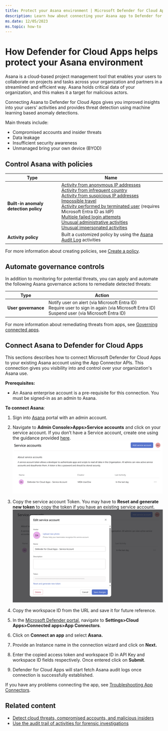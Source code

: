 ```yaml
---
title: Protect your Asana environment | Microsoft Defender for Cloud Apps
description: Learn how about connecting your Asana app to Defender for Cloud Apps using the API connector.
ms.date: 12/05/2023
ms.topic: how-to
---
```


# How Defender for Cloud Apps helps protect your Asana environment



Asana is a cloud-based project management tool that enables your users to collaborate on projects and tasks across your organization and partners in a streamlined and efficient way. Asana holds critical data of your organization, and this makes it a target for malicious actors. 

Connecting Asana to Defender for Cloud Apps gives you improved insights into your users' activities and provides threat detection using machine learning based anomaly detections.

Main threats include:

- Compromised accounts and insider threats
- Data leakage
- Insufficient security awareness
- Unmanaged bring your own device (BYOD)

## Control Asana with policies

| **Type**                           | **Name**                                                     |
| ---------------------------------- | ------------------------------------------------------------ |
| **Built-in  anomaly detection policy** | [Activity from   anonymous IP addresses](anomaly-detection-policy.md#activity-from-anonymous-ip-addresses)  <br /> [Activity from   infrequent country](anomaly-detection-policy.md#activity-from-infrequent-country) <br /> [Activity from   suspicious IP addresses](anomaly-detection-policy.md#activity-from-suspicious-ip-addresses)  <br /> [Impossible travel](anomaly-detection-policy.md#impossible-travel)  <br /> [Activity   performed by terminated user](anomaly-detection-policy.md#activity-performed-by-terminated-user) (requires Microsoft Entra ID as IdP)   <br />[Multiple failed   login attempts](anomaly-detection-policy.md#multiple-failed-login-attempts)  <br /> [Unusual   administrative activities](anomaly-detection-policy.md#unusual-activities-by-user)<br />   [Unusual impersonated activities](anomaly-detection-policy.md#unusual-activities-by-user) |
| **Activity  policy**                   | Built a customized policy by using the [Asana Audit Log](https://developers.asana.com/docs/audit-log-events) activities |

For more information about creating policies, see [Create a policy](control-cloud-apps-with-policies.md#create-a-policy).

## Automate governance controls

In addition to monitoring for potential threats, you can apply and automate the following Asana governance actions to remediate detected threats:

| **Type**        | **Action**                                                   |
| --------------- | ------------------------------------------------------------ |
| **User governance** | Notify user on  alert (via Microsoft Entra ID)<br />  Require user to sign in again (via Microsoft Entra ID)   <br /> Suspend user (via Microsoft Entra ID) |

For more information about remediating threats from apps, see [Governing connected apps](governance-actions.md).

## Connect Asana to Defender for Cloud Apps

This sections describes how to connect Microsoft Defender for Cloud Apps to your existing Asana account using the App Connector APIs. This connection gives you visibility into and control over your organization's Asana use.

**Prerequisites:**

- An Asana enterprise account is a pre-requisite for this connection. You must be signed-in as an admin to Asana. 

**To connect Asana**:

1. Sign into [Asana](https://app.asana.com/) portal with an admin account.

2. Navigate to **Admin Console>Apps>Service accounts** and click on your service account. If you don’t have a Service account, create one using the guidance provided [here](https://asana.com/guide/help/premium/service-accounts).
![Screenshot of adding service account from Asana admin portal.](media/connect-asana/asana-add-service-account.png)

3. Copy the service account Token. You may have to **Reset and generate new token** to copy the token if you have an existing service account. 
![Screenshot of resetting Asana service account token.](media/connect-asana/asana-reset-token.png)

4. Copy the workspace ID from the URL and save it for future reference.

5. In the [Microsoft Defender portal](https://security.microsoft.com), navigate to **Settings>Cloud Apps>Connected apps>App Connectors**.

6. Click on **Connect an app** and select **Asana.**

7. Provide an Instance name in the connection wizard and click on **Next.**
8. Enter the copied access token and workspace ID in API Key and workspace ID fields respectively. Once entered click on **Submit**.

9. Defender for Cloud Apps will start fetch Asana audit logs once connection is successfully established.

If you have any problems connecting the app, see [Troubleshooting App Connectors](/defender-cloud-apps/troubleshooting-api-connectors-using-error-messages).

## Related content

- [Detect cloud threats, compromised accounts, and malicious insiders](best-practices.md#detect-cloud-threats-compromised-accounts-malicious-insiders-and-ransomware)
- [Use the audit trail of activities for forensic investigations](best-practices.md#use-the-audit-trail-of-activities-for-forensic-investigations)
